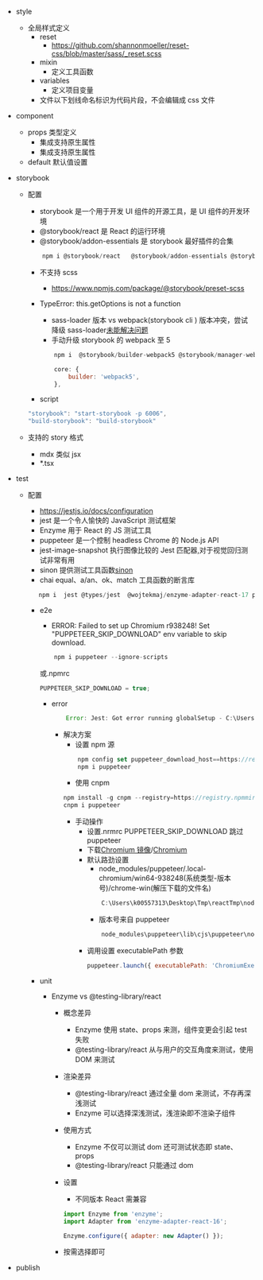 -   style
    -   全局样式定义
        -   reset
            -   https://github.com/shannonmoeller/reset-css/blob/master/sass/_reset.scss
        -   mixin
            -   定义工具函数
        -   variables
            -   定义项目变量
        -   文件以下划线命名标识为代码片段，不会编辑成 css 文件
-   component
    -   props 类型定义
        -   集成支持原生属性
        -   集成支持原生属性
    -   default 默认值设置
-   storybook

    -   配置

        -   storybook 是一个用于开发 UI 组件的开源工具，是 UI 组件的开发环境
        -   @storybook/react 是 React 的运行环境
        -   @storybook/addon-essentials 是 storybook 最好插件的合集

        ```js
            npm i @storybook/react   @storybook/addon-essentials @storybook/addon-links @storybook/addon-postcss @storybook/preset-scss   @storybook/builder-webpack5 @storybook/manager-webpack5   -D
        ```

        -   不支持 scss
            -   https://www.npmjs.com/package/@storybook/preset-scss
        -   TypeError: this.getOptions is not a function

            -   sass-loader 版本 vs webpack(storybook cli ) 版本冲突，尝试降级 sass-loader[未能解决问题](https://www.ouyanting.com/archives/2021/12/e3ba245d.html)
            -   手动升级 storybook 的 webpack 至 5

            ```js
                npm i  @storybook/builder-webpack5 @storybook/manager-webpack5   -D

                core: {
                    builder: 'webpack5',
                },

            ```

        -   script

        ```js
        "storybook": "start-storybook -p 6006",
        "build-storybook": "build-storybook"
        ```

    -   支持的 story 格式
        -   mdx 类似 jsx
        -   \*.tsx

-   test

    -   配置

        -   https://jestjs.io/docs/configuration
        -   jest 是一个令人愉快的 JavaScript 测试框架
        -   Enzyme 用于 React 的 JS 测试工具
        -   puppeteer 是一个控制 headless Chrome 的 Node.js API
        -   jest-image-snapshot 执行图像比较的 Jest 匹配器,对于视觉回归测试非常有用
        -   sinon 提供测试工具函数[sinon](https://segmentfault.com/a/1190000010372634)
        -   chai equal、a/an、ok、match 工具函数的断言库

        ```js
           npm i  jest @types/jest  @wojtekmaj/enzyme-adapter-react-17 puppeteer@10.4.0 @types/puppeteer jest-environment-puppeteer  @types/jest-environment-puppeteer jest-puppeteer  jest-image-snapshot @types/jest-image-snapshot  enzyme  @types/enzyme   --ignore-scripts   --D
        ```

        -   e2e

            -   ERROR: Failed to set up Chromium r938248! Set "PUPPETEER_SKIP_DOWNLOAD" env variable to skip download.

            ```js
                npm i puppeteer --ignore-scripts
            ```

            或.npmrc

            ```js
            PUPPETEER_SKIP_DOWNLOAD = true;
            ```

            -   error
                ```js
                    Error: Jest: Got error running globalSetup - C:\Users\k00557313\Desktop\Tmp\reactTmp\node_modules\jest-environment-puppeteer\setup.js, reason: Could not find expected browser (chrome) locally. Run `npm install` to download the correct Chromium revision (938248).
                ```
                -   解决方案
                    -   设置 npm 源
                    ```js
                        npm config set puppeteer_download_host==https://registry.npmmirror.com
                        npm i puppeteer
                    ```
                    -   使用 cnpm
                    ```js
                    npm install -g cnpm --registry=https://registry.npmmirror.com
                    cnpm i puppeteer
                    ```
                    -   手动操作
                        -   设置.nrmrc PUPPETEER_SKIP_DOWNLOAD 跳过 puppeteer
                        -   下载[Chromium 镜像](https://npm.taobao.org/mirrors/chromium-browser-snapshots/)/[Chromium](https://commondatastorage.googleapis.com/chromium-browser-snapshots/index.html)
                        -   默认路劲设置
                            -   node_modules/puppeteer/.local-chromium/win64-938248(系统类型-版本号)/chrome-win(解压下载的文件名)
                            ```js
                                C:\Users\k00557313\Desktop\Tmp\reactTmp\node_modules\puppeteer\.local-chromium\win64-938248\chrome-win
                            ```
                            -   版本号来自 puppeteer
                            ```js
                                node_modules\puppeteer\lib\cjs\puppeteer\node\install.js=>node_modules\puppeteer\lib\cjs\puppeteer\revisions.js
                            ```
                        -   调用设置 executablePath 参数
                            ```js
                            puppeteer.launch({ executablePath: 'ChromiumExePath' });
                            ```

        -   unit

            -   Enzyme vs @testing-library/react

                -   概念差异
                    -   Enzyme 使用 state、props 来测，组件变更会引起 test 失败
                    -   @testing-library/react 从与用户的交互角度来测试，使用 DOM 来测试
                -   渲染差异
                    -   @testing-library/react 通过全量 dom 来测试，不存再深浅测试
                    -   Enzyme 可以选择深浅测试，浅渲染即不渲染子组件
                -   使用方式
                    -   Enzyme 不仅可以测试 dom 还可测试状态即 state、props
                    -   @testing-library/react 只能通过 dom
                -   设置

                    -   不同版本 React 需兼容

                    ```js
                    import Enzyme from 'enzyme';
                    import Adapter from 'enzyme-adapter-react-16';

                    Enzyme.configure({ adapter: new Adapter() });
                    ```

                -   按需选择即可

-   publish

